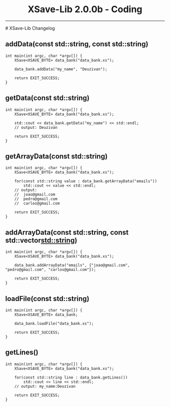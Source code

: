 <h1 align="center">XSave-Lib 2.0.0b - Coding</h1>
<hr>
# XSave-Lib Changelog

## addData(const std::string, const std::string)
    int main(int argc, char *argv[]) {
        XSave<XSAVE_BYTE> data_bank("data_bank.xs");

        data_bank.addData("my_name", "Deuzivan");

        return EXIT_SUCCESS;
    }
## getData(const std::string)
    int main(int argc, char *argv[]) {
        XSave<XSAVE_BYTE> data_bank("data_bank.xs");

        std::cout << data_bank.getData("my_name") << std::endl;
        // output: Deuzivan

        return EXIT_SUCCESS;
    }
    
## getArrayData(const std::string)
    int main(int argc, char *argv[]) {
        XSave<XSAVE_BYTE> data_bank("data_bank.xs");

        for(const std::string value : data_bank.getArrayData("emails"))
            std::cout << value << std::endl;
        // output: 
        //  joao@gmail.com
        //  pedro@gmail.com
        //  carlos@gmail.com

        return EXIT_SUCCESS;
    }
## addArrayData(const std::string, const std::vector<std::string>)
    int main(int argc, char *argv[]) {
        XSave<XSAVE_BYTE> data_bank("data_bank.xs");

        data_bank.addArrayData("emails", {"joao@gmail.com", "pedro@gmail.com", "carlos@gmail.com"});

        return EXIT_SUCCESS;
    }

## loadFile(const std::string)
    int main(int argc, char *argv[]) {
        XSave<XSAVE_BYTE> data_bank;

        data_bank.loadFile("data_bank.xs");

        return EXIT_SUCCESS;
    }
## getLines()
    int main(int argc, char *argv[]) {
        XSave<XSAVE_BYTE> data_bank("data_bank.xs");

        for(const std::string line : data_bank.getLines())
            std::cout << line << std::endl;
        // output: my_name:Deuzivan 

        return EXIT_SUCCESS;
    }
